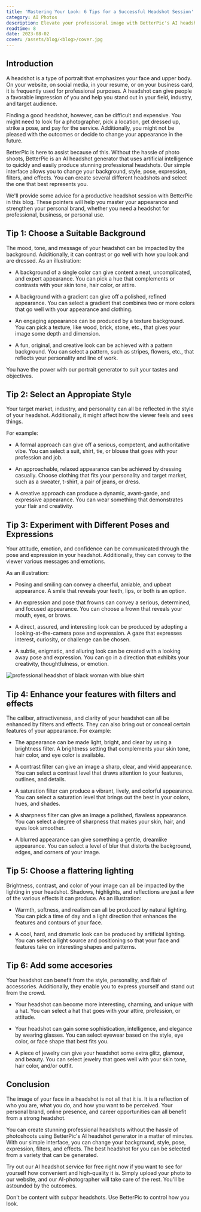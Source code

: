```yaml
---
title: 'Mastering Your Look: 6 Tips for a Successful Headshot Session'
category: AI Photos
description: Elevate your professional image with BetterPic's AI headshot generator. Customize backgrounds, styles, poses, expressions that reflect your brand.
readtime: 8
date: 2023-08-02
cover: /assets/blog/<blog>/cover.jpg
---
```

## Introduction
A headshot is a type of portrait that emphasizes your face and upper body. On your website, on social media, in your resume, or on your business card, it is frequently used for professional purposes. A headshot can give people a favorable impression of you and help you stand out in your field, industry, and target audience.

Finding a good headshot, however, can be difficult and expensive. You might need to look for a photographer, pick a location, get dressed up, strike a pose, and pay for the service. Additionally, you might not be pleased with the outcomes or decide to change your appearance in the future.

BetterPic is here to assist because of this. Without the hassle of photo shoots, BetterPic is an AI headshot generator that uses artificial intelligence to quickly and easily produce stunning professional headshots. Our simple interface allows you to change your background, style, pose, expression, filters, and effects. You can create several different headshots and select the one that best represents you.

We'll provide some advice for a productive headshot session with BetterPic in this blog. These pointers will help you master your appearance and strengthen your personal brand, whether you need a headshot for professional, business, or personal use.

## Tip 1: Choose a Suitable Background
The mood, tone, and message of your headshot can be impacted by the background. Additionally, it can contrast or go well with how you look and are dressed. As an illustration:

- A background of a single color can give content a neat, uncomplicated, and expert appearance. You can pick a hue that complements or contrasts with your skin tone, hair color, or attire.

- A background with a gradient can give off a polished, refined appearance. You can select a gradient that combines two or more colors that go well with your appearance and clothing.

- An engaging appearance can be produced by a texture background. You can pick a texture, like wood, brick, stone, etc., that gives your image some depth and dimension.

- A fun, original, and creative look can be achieved with a pattern background. You can select a pattern, such as stripes, flowers, etc., that reflects your personality and line of work.

You have the power with our portrait generator to suit your tastes and objectives.

## Tip 2: Select an Appropiate Style
Your target market, industry, and personality can all be reflected in the style of your headshot. Additionally, it might affect how the viewer feels and sees things.

For example:

- A formal approach can give off a serious, competent, and authoritative vibe. You can select a suit, shirt, tie, or blouse that goes with your profession and job.

- An approachable, relaxed appearance can be achieved by dressing casually. Choose clothing that fits your personality and target market, such as a sweater, t-shirt, a pair of jeans, or dress.

- A creative approach can produce a dynamic, avant-garde, and expressive appearance. You can wear something that demonstrates your flair and creativity.

## Tip 3: Experiment with Different Poses and Expressions
Your attitude, emotion, and confidence can be communicated through the pose and expression in your headshot. Additionally, they can convey to the viewer various messages and emotions.

As an illustration:

- Posing and smiling can convey a cheerful, amiable, and upbeat appearance. A smile that reveals your teeth, lips, or both is an option.

- An expression and pose that frowns can convey a serious, determined, and focused appearance. You can choose a frown that reveals your mouth, eyes, or brows.

- A direct, assured, and interesting look can be produced by adopting a looking-at-the-camera pose and expression. A gaze that expresses interest, curiosity, or challenge can be chosen.

- A subtle, enigmatic, and alluring look can be created with a looking away pose and expression. You can go in a direction that exhibits your creativity, thoughtfulness, or emotion.

![professional headshot of black woman with blue shirt](https://www.betterpic.io/_vercel/image?url=/assets/blog/media/model-examples-1/betterpic-generated-headshot-613.jpg&w=768&q=70)

## Tip 4: Enhance your features with filters and effects
The caliber, attractiveness, and clarity of your headshot can all be enhanced by filters and effects. They can also bring out or conceal certain features of your appearance. For example:

- The appearance can be made light, bright, and clear by using a brightness filter. A brightness setting that complements your skin tone, hair color, and eye color is available.

- A contrast filter can give an image a sharp, clear, and vivid appearance. You can select a contrast level that draws attention to your features, outlines, and details.

- A saturation filter can produce a vibrant, lively, and colorful appearance. You can select a saturation level that brings out the best in your colors, hues, and shades.

- A sharpness filter can give an image a polished, flawless appearance. You can select a degree of sharpness that makes your skin, hair, and eyes look smoother.

- A blurred appearance can give something a gentle, dreamlike appearance. You can select a level of blur that distorts the background, edges, and corners of your image.

## Tip 5: Choose a flattering lighting
Brightness, contrast, and color of your image can all be impacted by the lighting in your headshot. Shadows, highlights, and reflections are just a few of the various effects it can produce. As an illustration:

- Warmth, softness, and realism can all be produced by natural lighting. You can pick a time of day and a light direction that enhances the features and contours of your face.

- A cool, hard, and dramatic look can be produced by artificial lighting. You can select a light source and positioning so that your face and features take on interesting shapes and patterns.

## Tip 6: Add some accesories
Your headshot can benefit from the style, personality, and flair of accessories. Additionally, they enable you to express yourself and stand out from the crowd.

- Your headshot can become more interesting, charming, and unique with a hat. You can select a hat that goes with your attire, profession, or attitude.

- Your headshot can gain some sophistication, intelligence, and elegance by wearing glasses. You can select eyewear based on the style, eye color, or face shape that best fits you.

- A piece of jewelry can give your headshot some extra glitz, glamour, and beauty. You can select jewelry that goes well with your skin tone, hair color, and/or outfit.

## Conclusion
The image of your face in a headshot is not all that it is. It is a reflection of who you are, what you do, and how you want to be perceived. Your personal brand, online presence, and career opportunities can all benefit from a strong headshot.

You can create stunning professional headshots without the hassle of photoshoots using BetterPic's AI headshot generator in a matter of minutes. With our simple interface, you can change your background, style, pose, expression, filters, and effects. The best headshot for you can be selected from a variety that can be generated.

Try out our AI headshot service for free right now if you want to see for yourself how convenient and high-quality it is. Simply upload your photo to our website, and our AI-photographer will take care of the rest. You'll be astounded by the outcomes.

Don't be content with subpar headshots. Use BetterPic to control how you look.

